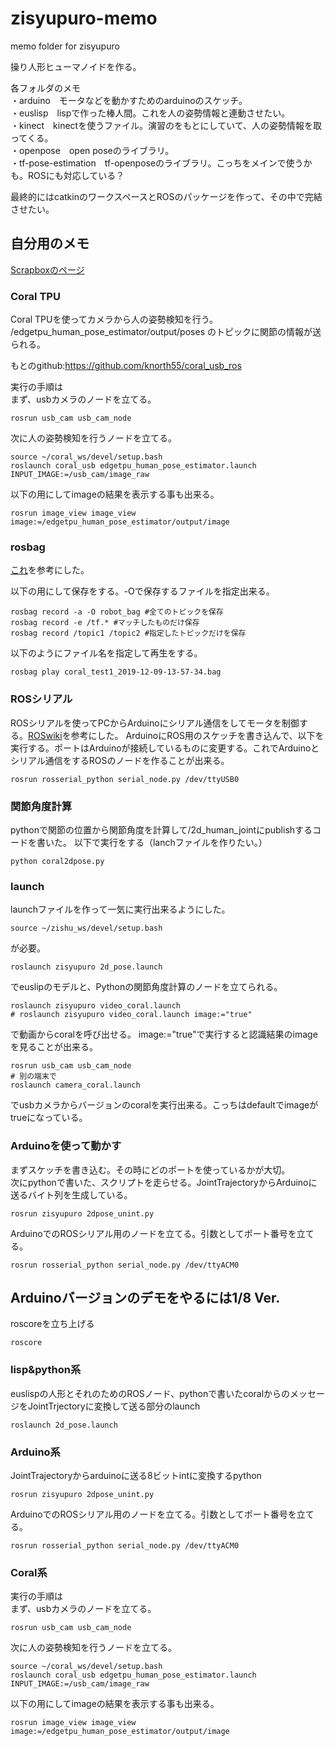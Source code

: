 # zisyupuro-memo
memo folder for zisyupuro

操り人形ヒューマノイドを作る。


各フォルダのメモ  
・arduino　モータなどを動かすためのarduinoのスケッチ。  
・euslisp　lispで作った棒人間。これを人の姿勢情報と連動させたい。  
・kinect　kinectを使うファイル。演習のをもとにしていて、人の姿勢情報を取ってくる。  
・openpose　open poseのライブラリ。  
・tf-pose-estimation　tf-openposeのライブラリ。こっちをメインで使うかも。ROSにも対応している？  

最終的にはcatkinのワークスペースとROSのパッケージを作って、その中で完結させたい。


## 自分用のメモ

[Scrapboxのページ](https://scrapbox.io/zisyupuro/)

### Coral TPU
Coral TPUを使ってカメラから人の姿勢検知を行う。
/edgetpu_human_pose_estimator/output/poses
のトピックに関節の情報が送られる。

もとのgithub:https://github.com/knorth55/coral_usb_ros

実行の手順は  
まず、usbカメラのノードを立てる。
```
rosrun usb_cam usb_cam_node
```
次に人の姿勢検知を行うノードを立てる。
```
source ~/coral_ws/devel/setup.bash
roslaunch coral_usb edgetpu_human_pose_estimator.launch INPUT_IMAGE:=/usb_cam/image_raw
```
以下の用にしてimageの結果を表示する事も出来る。
```
rosrun image_view image_view image:=/edgetpu_human_pose_estimator/output/image
```

### rosbag
[これ](https://qiita.com/srs/items/f6e2c36996e34bcc4d73)を参考にした。  

以下の用にして保存をする。-Oで保存するファイルを指定出来る。
```
rosbag record -a -O robot_bag #全てのトピックを保存
rosbag record -e /tf.* #マッチしたものだけ保存
rosbag record /topic1 /topic2 #指定したトピックだけを保存
```
以下のようにファイル名を指定して再生をする。
```
rosbag play coral_test1_2019-12-09-13-57-34.bag
```
### ROSシリアル
ROSシリアルを使ってPCからArduinoにシリアル通信をしてモータを制御する。[ROSwiki](http://wiki.ros.org/rosserial_arduino/Tutorials)を参考にした。
ArduinoにROS用のスケッチを書き込んで、以下を実行する。ポートはArduinoが接続しているものに変更する。これでArduinoとシリアル通信をするROSのノードを作ることが出来る。
```
rosrun rosserial_python serial_node.py /dev/ttyUSB0
```


### 関節角度計算
pythonで関節の位置から関節角度を計算して/2d_human_jointにpublishするコードを書いた。
以下で実行をする（lanchファイルを作りたい。）
```
python coral2dpose.py
```

### launch
launchファイルを作って一気に実行出来るようにした。
```
source ~/zishu_ws/devel/setup.bash
```
が必要。  

```
roslaunch zisyupuro 2d_pose.launch
```
でeuslipのモデルと、Pythonの関節角度計算のノードを立てられる。  

```
roslaunch zisyupuro video_coral.launch
# roslaunch zisyupuro video_coral.launch image:="true"
```
で動画からcoralを呼び出せる。
image:="true"で実行すると認識結果のimageを見ることが出来る。

```
rosrun usb_cam usb_cam_node
# 別の端末で
roslaunch camera_coral.launch
```
でusbカメラからバージョンのcoralを実行出来る。こっちはdefaultでimageがtrueになっている。

### Arduinoを使って動かす
まずスケッチを書き込む。その時にどのポートを使っているかが大切。  
次にpythonで書いた、スクリプトを走らせる。JointTrajectoryからArduinoに送るバイト列を生成している。  
```
rosrun zisyupuro 2dpose_unint.py
```
ArduinoでのROSシリアル用のノードを立てる。引数としてポート番号を立てる。  
```
rosrun rosserial_python serial_node.py /dev/ttyACM0
```


## Arduinoバージョンのデモをやるには1/8 Ver.
roscoreを立ち上げる
```
roscore
```
### lisp&python系
euslispの人形とそれのためのROSノード、pythonで書いたcoralからのメッセージをJointTrjectoryに変換して送る部分のlaunch
```
roslaunch 2d_pose.launch
```
### Arduino系
JointTrajectoryからarduinoに送る8ビットintに変換するpython
```
rosrun zisyupuro 2dpose_unint.py
```
ArduinoでのROSシリアル用のノードを立てる。引数としてポート番号を立てる。  
```
rosrun rosserial_python serial_node.py /dev/ttyACM0
```
### Coral系
実行の手順は  
まず、usbカメラのノードを立てる。
```
rosrun usb_cam usb_cam_node
```
次に人の姿勢検知を行うノードを立てる。
```
source ~/coral_ws/devel/setup.bash
roslaunch coral_usb edgetpu_human_pose_estimator.launch INPUT_IMAGE:=/usb_cam/image_raw
```
以下の用にしてimageの結果を表示する事も出来る。
```
rosrun image_view image_view image:=/edgetpu_human_pose_estimator/output/image
```
